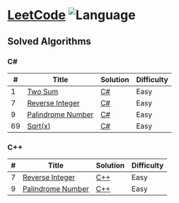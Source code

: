 # [LeetCode](https://leetcode.com/benstick/) ![Language](https://img.shields.io/badge/language-C%23%2FC%2B%2B-orange.svg)

## Solved Algorithms

### C#
| # | Title | Solution | Difficulty |
|---| ----- | -------- | ---------- |
|1|[Two Sum](https://leetcode.com/problems/two-sum/) | [C#](./algorithms/c%23/1_twosum/twosum.cs)|Easy|
|7|[Reverse Integer](https://leetcode.com/problems/reverse-integer/) | [C#](./algorithms/c%23/7_reverseinteger/reverseinteger.cs)|Easy|
|9|[Palindrome Number](https://leetcode.com/problems/palindrome-number/) | [C#](./algorithms/c%23/9_palindromenumber/palindromenumber.cs)|Easy|
|69|[Sqrt(x)](https://leetcode.com/problems/sqrtx/) | [C#](./algorithms/c%23/69_sqrt/sqrt.cs)|Easy|

### C++
| # | Title | Solution | Difficulty |
|---| ----- | -------- | ---------- |
|7|[Reverse Integer](https://leetcode.com/problems/reverse-integer/) | [C++](./algorithms/c%2B%2B/7_reverseinteger/reverseinteger.cpp)|Easy|
|9|[Palindrome Number](https://leetcode.com/problems/palindrome-number/) | [C++](./algorithms/c%2B%2B/9_palindromenumber/palindromenumber.cpp)|Easy|